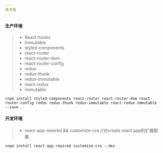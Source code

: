 ```yaml
---
技术栈
---
```


#### 生产环境

> + React Hooks
> + Immutable  
> + styled-components
> + react-router
> + react-router-dom
> + react-router-config
> + redux
> + redux-thunk
> + redux-immutable
> + react-redux
> + immutable

```
cnpm install styled-components react-router react-router-dom react-router-config redux redux-thunk redux-immutable react-redux immutable --save
```

#### 开发环境

> + react-app-rewired && customize-cra  //对create react app的扩展配置

```
cnpm install react-app-rewired customize-cra --dev
```

